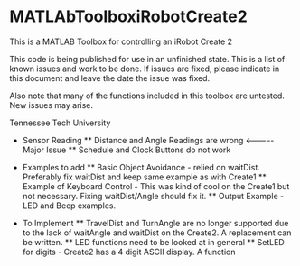 # MATLAbToolboxiRobotCreate2
This is a MATLAB Toolbox for controlling an iRobot Create 2

This code is being published for use in an unfinished state. This is a list of known issues and work to be done. If issues are fixed, 
please indicate in this document and leave the date the issue was fixed.

Also note that many of the functions included in this toolbox are untested. New issues may arise.

Tennessee Tech University

* Sensor Reading 
** Distance and Angle Readings are wrong    <----- Major Issue
** Schedule and Clock Buttons do not work

* Examples to add
** Basic Object Avoidance - relied on waitDist. Preferably fix waitDist and keep same example as with Create1
** Example of Keyboard Control - This was kind of cool on the Create1 but not necessary. Fixing waitDist/Angle should fix it.
** Output Example - LED and Beep examples.

* To Implement
** TravelDist and TurnAngle are no longer supported due to the lack of waitAngle and waitDist on the Create2. A replacement can be written.
** LED functions need to be looked at in general
** SetLED for digits - Create2 has a 4 digit ASCII display. A function 
